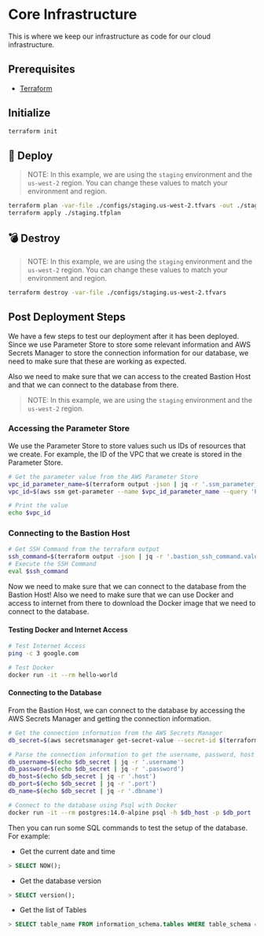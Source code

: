 # Core Infrastructure

This is where we keep our infrastructure as code for our cloud infrastructure.

## Prerequisites

- [Terraform](https://www.terraform.io/downloads.html)

## Initialize

```sh
terraform init
```

## 🚀 Deploy

> NOTE: In this example, we are using the `staging` environment and the `us-west-2` region.
> You can change these values to match your environment and region.

```sh
terraform plan -var-file ./configs/staging.us-west-2.tfvars -out ./staging.tfplan
terraform apply ./staging.tfplan
```

## 💣 Destroy

> NOTE: In this example, we are using the `staging` environment and the `us-west-2` region.
> You can change these values to match your environment and region.

```sh
terraform destroy -var-file ./configs/staging.us-west-2.tfvars
```

## Post Deployment Steps

We have a few steps to test our deployment after it has been deployed.
Since we use Parameter Store to store some relevant information and AWS Secrets Manager to store the connection information for our database, we need to make sure that these are working as expected.

Also we need to make sure that we can access to the created Bastion Host and that we can connect to the database
from there.

> NOTE: In this example, we are using the `staging` environment and the `us-west-2` region.

### Accessing the Parameter Store

We use the Parameter Store to store values such us IDs of resources that we create. For example, the ID of the VPC that we create is stored in the Parameter Store.

```sh
# Get the parameter value from the AWS Parameter Store
vpc_id_parameter_name=$(terraform output -json | jq -r '.ssm_parameter_vpc_id')
vpc_id=$(aws ssm get-parameter --name $vpc_id_parameter_name --query 'Parameter.Value' --output text)

# Print the value
echo $vpc_id
```

### Connecting to the Bastion Host

```sh
# Get SSH Command from the terraform output
ssh_command=$(terraform output -json | jq -r '.bastion_ssh_command.value')
# Execute the SSH Command
eval $ssh_command
```

Now we need to make sure that we can connect to the database from the Bastion Host!
Also we need to make sure that we can use Docker and access to internet from there to download the Docker image that we need to connect to the database.

#### Testing Docker and Internet Access

```sh
# Test Internet Access
ping -c 3 google.com

# Test Docker
docker run -it --rm hello-world
```

#### Connecting to the Database

From the Bastion Host, we can connect to the database by accessing the AWS Secrets Manager and getting the connection information.

```sh
# Get the connection information from the AWS Secrets Manager
db_secret=$(aws secretsmanager get-secret-value --secret-id $(terraform output -json | jq -r '.example_db_connection_secret_arn.value') | jq -r '.SecretString')

# Parse the connection information to get the username, password, host and port
db_username=$(echo $db_secret | jq -r '.username')
db_password=$(echo $db_secret | jq -r '.password')
db_host=$(echo $db_secret | jq -r '.host')
db_port=$(echo $db_secret | jq -r '.port')
db_name=$(echo $db_secret | jq -r '.dbname')

# Connect to the database using Psql with Docker
docker run -it --rm postgres:14.0-alpine psql -h $db_host -p $db_port -U $db_username -d $db_name
```

Then you can run some SQL commands to test the setup of the database. For example:

- Get the current date and time

```sql
> SELECT NOW();
```

- Get the database version

```sql
> SELECT version();
```

- Get the list of Tables

```sql
> SELECT table_name FROM information_schema.tables WHERE table_schema = 'public';
```
